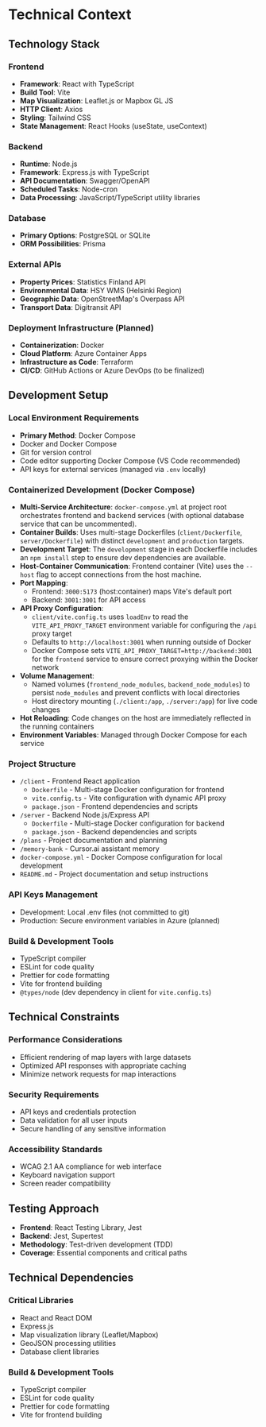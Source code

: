 # Technical Context

## Technology Stack

### Frontend
- **Framework**: React with TypeScript
- **Build Tool**: Vite
- **Map Visualization**: Leaflet.js or Mapbox GL JS
- **HTTP Client**: Axios
- **Styling**: Tailwind CSS
- **State Management**: React Hooks (useState, useContext)

### Backend
- **Runtime**: Node.js
- **Framework**: Express.js with TypeScript
- **API Documentation**: Swagger/OpenAPI
- **Scheduled Tasks**: Node-cron
- **Data Processing**: JavaScript/TypeScript utility libraries

### Database
- **Primary Options**: PostgreSQL or SQLite
- **ORM Possibilities**: Prisma

### External APIs
- **Property Prices**: Statistics Finland API
- **Environmental Data**: HSY WMS (Helsinki Region)
- **Geographic Data**: OpenStreetMap's Overpass API
- **Transport Data**: Digitransit API

### Deployment Infrastructure (Planned)
- **Containerization**: Docker
- **Cloud Platform**: Azure Container Apps
- **Infrastructure as Code**: Terraform
- **CI/CD**: GitHub Actions or Azure DevOps (to be finalized)

## Development Setup

### Local Environment Requirements
- **Primary Method**: Docker Compose
- Docker and Docker Compose
- Git for version control
- Code editor supporting Docker Compose (VS Code recommended)
- API keys for external services (managed via `.env` locally)

### Containerized Development (Docker Compose)
- **Multi-Service Architecture**: `docker-compose.yml` at project root orchestrates frontend and backend services (with optional database service that can be uncommented).
- **Container Builds**: Uses multi-stage Dockerfiles (`client/Dockerfile`, `server/Dockerfile`) with distinct `development` and `production` targets.
- **Development Target**: The `development` stage in each Dockerfile includes an `npm install` step to ensure dev dependencies are available.
- **Host-Container Communication**: Frontend container (Vite) uses the `--host` flag to accept connections from the host machine.
- **Port Mapping**:
  - Frontend: `3000:5173` (host:container) maps Vite's default port
  - Backend: `3001:3001` for API access
- **API Proxy Configuration**: 
  - `client/vite.config.ts` uses `loadEnv` to read the `VITE_API_PROXY_TARGET` environment variable for configuring the `/api` proxy target
  - Defaults to `http://localhost:3001` when running outside of Docker
  - Docker Compose sets `VITE_API_PROXY_TARGET=http://backend:3001` for the `frontend` service to ensure correct proxying within the Docker network
- **Volume Management**:
  - Named volumes (`frontend_node_modules`, `backend_node_modules`) to persist `node_modules` and prevent conflicts with local directories
  - Host directory mounting (`./client:/app`, `./server:/app`) for live code changes
- **Hot Reloading**: Code changes on the host are immediately reflected in the running containers
- **Environment Variables**: Managed through Docker Compose for each service

### Project Structure
- `/client` - Frontend React application
  - `Dockerfile` - Multi-stage Docker configuration for frontend
  - `vite.config.ts` - Vite configuration with dynamic API proxy
  - `package.json` - Frontend dependencies and scripts
- `/server` - Backend Node.js/Express API
  - `Dockerfile` - Multi-stage Docker configuration for backend
  - `package.json` - Backend dependencies and scripts
- `/plans` - Project documentation and planning
- `/memory-bank` - Cursor.ai assistant memory
- `docker-compose.yml` - Docker Compose configuration for local development
- `README.md` - Project documentation and setup instructions

### API Keys Management
- Development: Local .env files (not committed to git)
- Production: Secure environment variables in Azure (planned)

### Build & Development Tools
- TypeScript compiler
- ESLint for code quality
- Prettier for code formatting
- Vite for frontend building 
- `@types/node` (dev dependency in client for `vite.config.ts`)

## Technical Constraints

### Performance Considerations
- Efficient rendering of map layers with large datasets
- Optimized API responses with appropriate caching
- Minimize network requests for map interactions

### Security Requirements
- API keys and credentials protection
- Data validation for all user inputs
- Secure handling of any sensitive information

### Accessibility Standards
- WCAG 2.1 AA compliance for web interface
- Keyboard navigation support
- Screen reader compatibility

## Testing Approach

- **Frontend**: React Testing Library, Jest
- **Backend**: Jest, Supertest
- **Methodology**: Test-driven development (TDD)
- **Coverage**: Essential components and critical paths

## Technical Dependencies

### Critical Libraries
- React and React DOM
- Express.js
- Map visualization library (Leaflet/Mapbox)
- GeoJSON processing utilities
- Database client libraries

### Build & Development Tools
- TypeScript compiler
- ESLint for code quality
- Prettier for code formatting
- Vite for frontend building 
